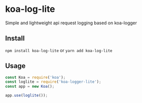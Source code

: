 # koa-log-lite
Simple and lightweight api request logging based on koa-logger

## Install
`npm install koa-log-lite` or `yarn add koa-log-lite`

## Usage
```js
const Koa = require('koa');
const loglite = require('koa-logger-lite');
const app = new Koa();

app.use(loglite());
```